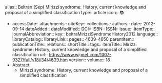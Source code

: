 alias:: Beltran (Sep) Mirizzi syndrome: History, current knowledge and proposal of a simplified classification
type:: article
icon:: 📚

- accessDate:: 
  attachments:: 
  citeKey:: 
  collections:: 
  authors:: 
  date:: 2012-09-14
  dateAdded:: 
  dateModified:: 
  DOI:: 
  ISBN:: 
  ISSN:: 
  issue:: 
  itemType:: 
  journalAbbreviation:: 
  key:: beltraMirizziSyndromeHistory2012
  language:: 
  libraryCatalog:: 
  libraryLink:: 
  pages:: 4639–4650
  parentItem:: 
  publicationTitle:: 
  relations:: 
  shortTitle:: 
  tags:: 
  itemTitle:: Mirizzi syndrome: History, current knowledge and proposal of a simplified classification
  url:: https://www.wjgnet.com/1007-9327/full/v18/i34/4639.htm
  version:: 
  volume:: 18
- Abstract
	- Mirizzi syndrome: History, current knowledge and proposal of a simplified classification